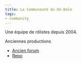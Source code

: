 ```yaml
---
title: La Communauté du Dé-Dale
tags:
- community
---
```

Une équipe de rôlistes depuis 2004.

Anciennes productions

* [Ancien forum](http://de-dale.go-board.com/)
* [Repo](https://drive.google.com/open?id=1b3sqRj3sHtN2Ovugs0sp6UZnxx2LDYis)

